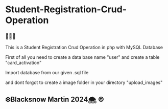 # Student-Registration-Crud-Operation
### 📖🏫🎒
This is a Student Registration Crud Operation in php with MySQL Database

First of all you need to create a data base name "user"
and create a table "card_activation"

Import database from our given .sql file

and dont forgot to create a image folder in your directory "upload_images"

## ❄️Blacksnow Martin 2024🌨️ ©
